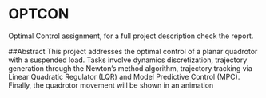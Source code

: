 # OPTCON
Optimal Control assignment, for a full project description check the report.

##Abstract
This project addresses the optimal control of a planar quadrotor with a
suspended load. Tasks involve dynamics discretization, trajectory
generation through the Newton’s method algorithm, trajectory tracking
via Linear Quadratic Regulator (LQR) and Model Predictive Control
(MPC). Finally, the quadrotor movement will be shown in an animation
